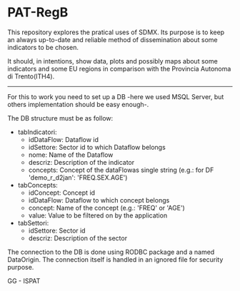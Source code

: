# PAT-RegB

This repository explores the pratical uses of SDMX.
Its purpose is to keep an always up-to-date and reliable method of dissemination about some indicators to be chosen.

It should, in intentions, show data, plots and possibly maps about some indicators and some EU regions in comparison with the Provincia Autonoma di Trento(ITH4).

-----------

For this to work you need to set up a DB -here we used MSQL Server, but others implementation should be easy enough-.

The DB structure must be as follow:
- tabIndicatori:
    - idDataFlow: Dataflow id
    - idSettore: Sector id to which Dataflow belongs
    - nome: Name of the Dataflow
    - descriz: Description of the indicator
    - concepts: Concept of the dataFlowas single string (e.g.: for DF 'demo_r_d2jan': 'FREQ.SEX.AGE')
- tabConcepts:
    - idConcept: Concept id
    - idDataFlow: Dataflow to which concept belongs
    - concept: Name of the concept (e.g.: 'FREQ' or 'AGE')
    - value: Value to be filtered on by the application
- tabSettori:
    - idSettore: Sector id
    - descriz: Description of the sector
    
The connection to the DB is done using RODBC package and a named DataOrigin. The connection itself is handled in an ignored file for security purpose.



GG - ISPAT